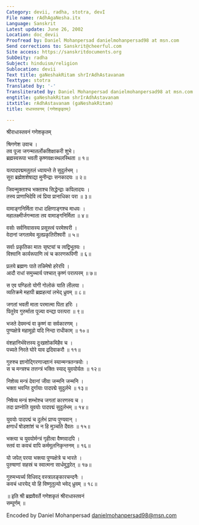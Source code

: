 ```yaml
---
Category: devii, radha, stotra, devI
File name: rAdhAgaNesha.itx
Language: Sanskrit
Latest update: June 26, 2002
Location: doc_devii
Proofread by: Daniel Mohanpersad danielmohanpersad98 at msn.com
Send corrections to: Sanskrit@cheerful.com
Site access: https://sanskritdocuments.org
SubDeity: radha
Subject: hinduism/religion
Sublocation: devii
Text title: gaNeshakRitam shrIrAdhAstavanam
Texttype: stotra
Translated by: '-'
Transliterated by: Daniel Mohanpersad danielmohanpersad98 at msn.com
engtitle: gaNeshakRitam shrIrAdhAstavanam
itxtitle: rAdhAstavanam (gaNeshakRitam)
title: राधास्तवनम् (गणेशकृइतम्)

---
```

  
 श्रीराधास्तवनं गणेशकृतम्   
  
श्रिगणेश उवाच ।  
तव पूजा जगन्मातर्लोकशिक्षाकरी शुभे।  
ब्रह्मस्वरूपा भवती कृष्णवक्षःस्थलस्थिता ॥ १॥  
  
यत्पादपद्ममतुतलं ध्यायन्ते ते सुदुर्लभम् ।  
सुरा ब्रह्मेशशेषाद्या मुनीन्द्राः सनकादयः ॥ २॥  
  
जिवन्मुक्ताश्च  भक्ताश्च सिद्धेन्द्राः कपिलादयः ।  
तस्य प्राणाभिदेवि  त्वं प्रिया प्रानाधिका परा ॥ ३॥  
  
वामाङ्गनिर्मिता राधा दक्षिणाङ्गश्च माधवः ।  
महालक्ष्मीर्जगन्माता तव वामाङ्गनिर्मिता ॥ ४॥  
  
वसोः सर्वनिवासस्य प्रसूस्त्वं परमेश्वरी ।  
वेदानां जगतामेव मूलप्रकृतिरीश्वरी ॥ ५॥  
  
सर्वाः प्रकृतिका मातः सृष्ट्यां च त्वद्विभूतयः ।  
विश्वानि कार्यरूपाणि त्वं च कारणरूपिणी ॥ ६॥  
  
प्रलये ब्रह्मणः पाते तन्निमेषो हरेरपि ।  
आदौ राधां समुच्चार्य पश्चात् कृष्णं परात्परम् ॥ ७॥  
  
स एव पण्डितो योगी  गोलोकं याति लीलया ।  
व्यतिक्रमे महापी ब्रह्महत्यां लभेद् ध्रुवम् ॥ ८॥  
  
जगतां भवती माता परमात्मा पिता हरिः ।  
पितुरेव गुरुर्माता पूज्या वन्द्या परत्परा ॥ ९॥  
  
भजते देवमन्यं वा कृष्णं वा सर्वकारणम् ।  
पुण्यक्षेत्रे महामूढो यदि निन्दा राधीकाम् ॥ १०॥  
  
वंशहानिर्भवेत्तस्य दुःखशोकमिहैव च ।  
पच्यते निरते घोरे याव द्रदिवाकरौ ॥ ११॥  
  
गुरुश्च ज्ञानोद्गिरणाज्ज्ञानं स्यान्मन्त्रतन्त्रयोः ।  
स च मन्त्रश्च तत्तन्त्रं  भक्तिः  स्याद् युवयोर्यतः ॥ १२॥  
  
निशेव्य मन्त्रं देवानां जीवा जन्मनि जन्मनि ।  
भक्ता भवन्ति दुर्गायाः पादपद्मे सुदुर्लभे ॥ १३॥  
  
निषेव्य मन्त्रं शम्भोश्च जगतां कारणस्य च ।  
तदा प्राप्नोति युवयोः पादपद्मं सुदुर्लभम् ॥ १४॥  
  
युवयोः पादपद्मं च दुर्लभं प्राप्य पुण्यवान् ।  
क्षणार्धं षोडशांशं च न हि मुञ्चति दैवतः ॥ १५॥  
  
भक्त्या च युवयोर्मन्त्रं गृहीत्वा वैष्णवादपि ।  
स्तवं वा कवचं वापि कर्ममूलनिकृन्तनम् ॥ १६॥  
  
यो जपेत् परया भक्त्या पुण्यक्षेत्रे च भारते ।  
पुरुषाणां सहस्रं च स्वात्मना  सार्धमुद्धरेत् ॥ १७॥  
  
गुरुमभ्यर्च्य विधिवद् वस्त्रालङ्कारचन्दनैः ।  
कवचं धारयेद् यो हि विष्णुतुल्यो भवेद् ध्रुवम् ॥ १८॥  
  
॥ इति श्री ब्रह्मवैवर्ते गणेशकृतं श्रीराधास्तवनं  
सम्पूर्णम् ॥  
  
  
Encoded by Daniel Mohanpersad danielmohanpersad98@msn.com  
  

